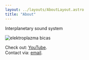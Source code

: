 ```yaml
---
layout: ../layouts/AboutLayout.astro
title: "About"
---
```


Interplanetary sound system

<div>
  <img src="/elektroplazma.jpg" class="sm:w-1/2 mx-auto" alt="elektroplazma bicas">
</div>

Check out: [YouTube](https://www.youtube.com/@elplzm).  
Contact via: [email](mailto:elektroplazma@hotmail.com).
